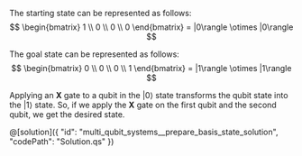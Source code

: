 ﻿The starting state can be represented as follows:
$$ \begin{bmatrix} 1 \\ 0 \\ 0 \\ 0 \end{bmatrix} = |0\rangle \otimes |0\rangle $$

The goal state can be represented as follows:
$$ \begin{bmatrix} 0 \\ 0 \\ 0 \\ 1 \end{bmatrix} = |1\rangle \otimes |1\rangle $$

Applying an **X** gate to a qubit in the $|0\rangle$ state transforms the qubit state into the $|1\rangle$ state. So, if we apply the **X** gate on the first qubit and the second qubit, we get the desired state.

@[solution]({
"id": "multi_qubit_systems__prepare_basis_state_solution",
"codePath": "Solution.qs"
})
